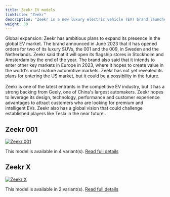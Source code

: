 ```yaml
---
title: Zeekr EV models
linktitle: "Zeekr"
description: "Zeekr is a new luxury electric vehicle (EV) brand launched by Geely Automobile in 2021. The brand aims to compete with Tesla and other high-end EV makers in China and beyond. Zeekr's EV strategy is based on four pillars design, technology, performance and customer experience."
weight: 30
---
```

Global expansion: Zeekr has ambitious plans to expand its presence in the global EV market. The brand announced in June 2023 that it has opened orders for two of its luxury SUVs, the 001 and the 009, in Sweden and the Netherlands. Zeekr said that it will open its flagship stores in Stockholm and Amsterdam by the end of the year. The brand also said that it intends to enter other key markets in Europe in 2023, where it hopes to create value in the world's most mature automotive markets. Zeekr has not yet revealed its plans for entering the US market, but it could be a possibility in the future.<br/> </br>Zeekr is one of the latest entrants in the competitive EV industry, but it has a strong backing from Geely, one of China's largest automakers. Zeekr hopes to leverage its design, technology, performance and customer experience advantages to attract customers who are looking for premium and intelligent EVs. Zeekr also has a global vision that could challenge established players like Tesla in the near future..


## Zeekr 001

<a href="001"><img src="https://media.evkx.net/multimedia/models/zeekr/001/001_performance_awd/main_1_st.jpg" class="img-fluid" alt="Zeekr 001" ></a>

This model is available in 4 variant(s). 
[Read full details](001/)

## Zeekr X

<a href="x"><img src="https://media.evkx.net/multimedia/models/zeekr/x/x_privelige_awd/main_1_st.jpg" class="img-fluid" alt="Zeekr X" ></a>

This model is available in 2 variant(s). 
[Read full details](x/)
